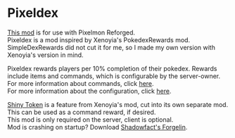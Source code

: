 # Pixeldex
[This mod](https://www.curseforge.com/minecraft/mc-mods/pixeldex/) is for use with Pixelmon Reforged.  
Pixeldex is a mod inspired by Xenoyia's PokedexRewards mod. SimpleDexRewards did not cut it for me, so I made my own version with Xenoyia's version in mind.  

Pixeldex rewards players per 10% completion of their pokedex. Rewards include items and commands, which is configurable by the server-owner.  
For more information about commands, click [here](https://github.com/qwbarch/Pixeldex/wiki/Commands "Commands").  
For more information about the configuration, click [here](https://github.com/qwbarch/Pixeldex/wiki/Configuration "Configuration").  

[Shiny Token](https://www.curseforge.com/minecraft/mc-mods/shiny-token "Shiny Token") is a feature from Xenoyia's mod, cut into its own separate mod. This can be used as a command reward, if desired.  
This mod is only required on the server, client is optional.   
Mod is crashing on startup? Download [Shadowfact's Forgelin](https://www.curseforge.com/minecraft/mc-mods/shadowfacts-forgelin "Shadowfact's Forgelin").
